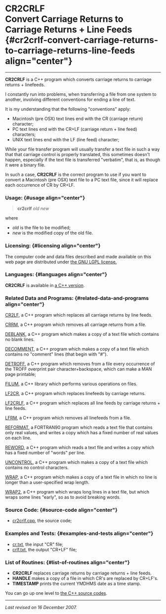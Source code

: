 CR2CRLF\
Convert Carriage Returns to Carriage Returns + Line Feeds {#cr2crlf-convert-carriage-returns-to-carriage-returns-line-feeds align="center"}
=========================================================

------------------------------------------------------------------------

**CR2CRLF** is a C++ program which converts carriage returns to carriage
returns + linefeeds.

I constantly run into problems, when transferring a file from one system
to another, involving different conventions for ending a line of text.

It is my understanding that the following "conventions" apply:

-   Macintosh (pre OSX) text lines end with the CR (carriage return)
    character;
-   PC text lines end with the CR+LF (carriage return + line feed)
    characters;
-   UNIX text lines end with the LF (line feed) character;

While your file transfer program will usually transfer a text file in
such a way that that carriage control is properly translated, this
sometimes doesn't happen, especially if the text file is transferred
"verbatim", that is, as though it were a binary file.

In such a case, **CR2CRLF** is the correct program to use if you want to
convert a Macintosh (pre OSX) text file to a PC text file, since it will
replace each occurrence of CR by CR+LF.

### Usage: {#usage align="center"}

> **cr2crlf** *old* *new*

where

-   *old* is the file to be modified;
-   *new* is the modified copy of the old file.

### Licensing: {#licensing align="center"}

The computer code and data files described and made available on this
web page are distributed under [the GNU LGPL
license.](../../txt/gnu_lgpl.txt)

### Languages: {#languages align="center"}

**CR2CRLF** is available in [a C++
version](../../master/cr2crlf/cr2crlf.md).

### Related Data and Programs: {#related-data-and-programs align="center"}

[CR2LF](../../master/cr2lf/cr2lf.md), a C++ program which replaces
all carriage returns by line feeds.

[CRRM](../../master/crrm/crrm.md), a C++ program which removes all
carriage returns from a file.

[DEBLANK](../../master/deblank/deblank.md), a C++ program which makes
a copy of a text file which contains no blank lines.

[DECOMMENT](../../master/decomment/decomment.md), a C++ program which
makes a copy of a text file which contains no "comment" lines (that
begin with "\#").

[DETROFF](../../master/detroff/detroff.md), a C++ program which
removes from a file every occurrence of the TROFF overprint pair
character+backspace, which can make a MAN page printable;

[FILUM](../../master/filum/filum.md), a C++ library which performs
various operations on files.

[LF2CR](../../master/lf2cr/lf2cr.md), a C++ program which replaces
linefeeds by carriage returns.

[LF2CRLF](../../master/lf2crlf/lf2crlf.md), a C++ program which
replaces all line feeds by carriage returns + line feeds.

[LFRM](../../master/lfrm/lfrm.md), a C++ program which removes all
linefeeds from a file.

[REFORMAT](../../f_src/reformat/reformat.md), a FORTRAN90 program
which reads a text file that contains only real values, and writes a
copy which has a fixed number of real values on each line.

[REWORD](../../master/reword/reword.md), a C++ program which reads a
text file and writes a copy which has a fixed number of "words" per
line.

[UNCONTROL](../../master/uncontrol/uncontrol.md), a C++ program which
makes a copy of a text file which contains no control characters.

[WRAP](../../master/wrap/wrap.md), a C++ program which makes a copy
of a text file in which no line is longer than a user-specified wrap
length.

[WRAP2](../../master/wrap2/wrap2.md), a C++ program which wraps long
lines in a text file, but which wraps some lines "early", so as to avoid
breaking words.

### Source Code: {#source-code align="center"}

-   [cr2crlf.cpp](cr2crlf.cpp), the source code;

### Examples and Tests: {#examples-and-tests align="center"}

-   [cr.txt](cr.txt), the input "CR" file;
-   [crlf.txt](crlf.txt), the output "CR+LF" file;

### List of Routines: {#list-of-routines align="center"}

-   **CR2CRLF** replaces carriage returns by carriage returns + line
    feeds.
-   **HANDLE** makes a copy of a file in which CR's are replaced by
    CR+LF's.
-   **TIMESTAMP** prints the current YMDHMS date as a time stamp.

You can go up one level to [the C++ source codes](../cpp_src.md).

------------------------------------------------------------------------

*Last revised on 16 December 2007.*
